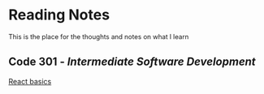 # Reading Notes
<span style="font-size:0.8rem">This is the place for the thoughts and notes on what I learn</span>
## Code **301** - _Intermediate Software Development_
[React basics](/00.md)